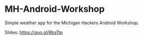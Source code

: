 # MH-Android-Workshop
Simple weather app for the Michigan Hackers Android Workshop.

Slides: https://goo.gl/RbsTtp
